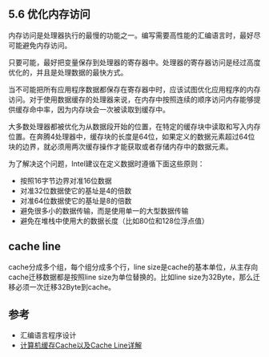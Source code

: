 ## 5.6 优化内存访问

内存访问是处理器执行的最慢的功能之一。编写需要高性能的汇编语言时，最好尽可能避免内存访问。

只要可能，最好把变量保存到处理器的寄存器中。处理器的寄存器访问是经过高度优化的，并且是处理数据的最快方式。

当不可能把所有应用程序数据都保存在寄存器中时，应该试图优化应用程序的内存访问。对于使用数据缓存的处理器来说，在内存中按照连续的顺序访问内存能够提供缓存命中率，因为内存块会一次被读取到缓存中。

大多数处理器都被优化为从数据段开始的位置，在特定的缓存块中读取和写入内存位置。在奔腾4处理器中，缓存块的长度是64位，如果定义的数据元素超过64位块的边界，就必须用两次缓存操作才能获取或者存储内存中的数据元素。

为了解决这个问题，Intel建议在定义数据时遵循下面这些原则：

- 按照16字节边界对准16位数据
- 对准32位数据使它的基址是4的倍数
- 对准64位数据使它的基址是8的倍数
- 避免很多小的数据传输，而是使用单一的大型数据传输
- 避免在堆栈中使用大的数据长度（比如80位和128位浮点值）

## cache line

cache分成多个组，每个组分成多个行，line size是cache的基本单位，从主存向cache迁移数据都是按照line size为单位替换的。比如line size为32Byte，那么迁移必须一次迁移32Byte到cache。

## 参考

- 汇编语言程序设计
- [计算机缓存Cache以及Cache Line详解](https://zhuanlan.zhihu.com/p/37749443)